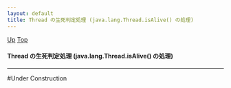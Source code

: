 ```yaml
---
layout: default
title: Thread の生死判定処理 (java.lang.Thread.isAlive() の処理)  
---
```

[Up](no1IkYYOWe.html) [Top](../index.html)

#### Thread の生死判定処理 (java.lang.Thread.isAlive() の処理)  

--- 
#Under Construction






